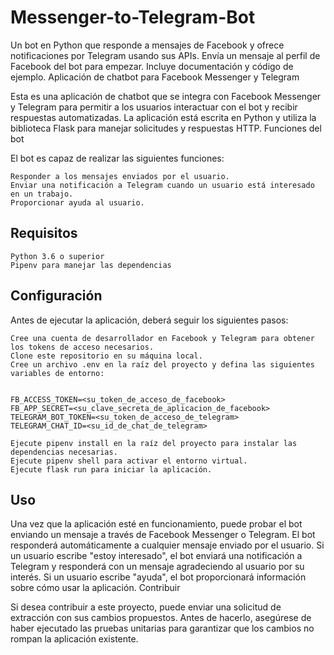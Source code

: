 # Messenger-to-Telegram-Bot
Un bot en Python que responde a mensajes de Facebook y ofrece notificaciones por Telegram usando sus APIs. Envía un mensaje al perfil de Facebook del bot para empezar. Incluye documentación y código de ejemplo. 
Aplicación de chatbot para Facebook Messenger y Telegram

Esta es una aplicación de chatbot que se integra con Facebook Messenger y Telegram para permitir a los usuarios interactuar con el bot y recibir respuestas automatizadas. La aplicación está escrita en Python y utiliza la biblioteca Flask para manejar solicitudes y respuestas HTTP.
Funciones del bot

El bot es capaz de realizar las siguientes funciones:

    Responder a los mensajes enviados por el usuario.
    Enviar una notificación a Telegram cuando un usuario está interesado en un trabajo.
    Proporcionar ayuda al usuario.

## Requisitos

    Python 3.6 o superior
    Pipenv para manejar las dependencias

## Configuración

Antes de ejecutar la aplicación, deberá seguir los siguientes pasos:

    Cree una cuenta de desarrollador en Facebook y Telegram para obtener los tokens de acceso necesarios.
    Clone este repositorio en su máquina local.
    Cree un archivo .env en la raíz del proyecto y defina las siguientes variables de entorno:


    FB_ACCESS_TOKEN=<su_token_de_acceso_de_facebook>
    FB_APP_SECRET=<su_clave_secreta_de_aplicacion_de_facebook>
    TELEGRAM_BOT_TOKEN=<su_token_de_acceso_de_telegram>
    TELEGRAM_CHAT_ID=<su_id_de_chat_de_telegram>

    Ejecute pipenv install en la raíz del proyecto para instalar las dependencias necesarias.
    Ejecute pipenv shell para activar el entorno virtual.
    Ejecute flask run para iniciar la aplicación.

## Uso

Una vez que la aplicación esté en funcionamiento, puede probar el bot enviando un mensaje a través de Facebook Messenger o Telegram. El bot responderá automáticamente a cualquier mensaje enviado por el usuario. Si un usuario escribe "estoy interesado", el bot enviará una notificación a Telegram y responderá con un mensaje agradeciendo al usuario por su interés. Si un usuario escribe "ayuda", el bot proporcionará información sobre cómo usar la aplicación.
Contribuir

Si desea contribuir a este proyecto, puede enviar una solicitud de extracción con sus cambios propuestos. Antes de hacerlo, asegúrese de haber ejecutado las pruebas unitarias para garantizar que los cambios no rompan la aplicación existente.

